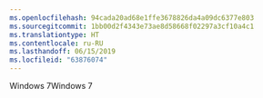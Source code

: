 ```yaml
---
ms.openlocfilehash: 94cada20ad68e1ffe3678826da4a09dc6377e803
ms.sourcegitcommit: 1bb00d2f4343e73ae8d58668f02297a3cf10a4c1
ms.translationtype: HT
ms.contentlocale: ru-RU
ms.lasthandoff: 06/15/2019
ms.locfileid: "63876074"
---
```

<span data-ttu-id="91998-101">Windows 7</span><span class="sxs-lookup"><span data-stu-id="91998-101">Windows 7</span></span>